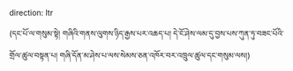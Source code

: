 direction: ltr

(དང་པོ་ལ་གསུམ་སྟེ། གཞིའི་གནས་ལུགས་ཉིད་རྒྱས་པར་འཆད་པ། དེ་ངོ་ཤེས་ལམ་དུ་བྱས་པས་ཀུན་ཏུ་བཟང་པོའི་གྲོལ་ཚུལ་བསྟན་པ། གཞི་དོན་མ་ཤེས་པ་ལས་སེམས་ཅན་འཁོར་བར་འཁྲུལ་ཚུལ་དང་གསུམ་ལས།)
